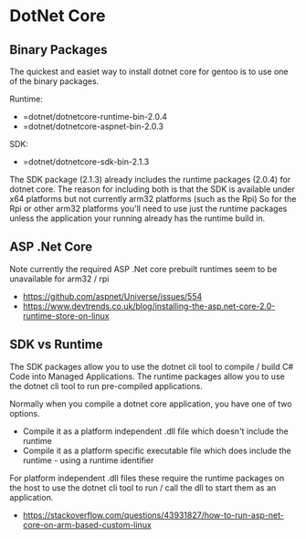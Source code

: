 # DotNet Core


## Binary Packages

The quickest and easiet way to install dotnet core for gentoo is to use one of the binary packages.

Runtime:

  * =dotnet/dotnetcore-runtime-bin-2.0.4
  * =dotnet/dotnetcore-aspnet-bin-2.0.3

SDK:

  * =dotnet/dotnetcore-sdk-bin-2.1.3

The SDK package (2.1.3) already includes the runtime packages (2.0.4) for dotnet core.
The reason for including both is that the SDK is available under x64 platforms but not currently arm32 platforms (such as the Rpi)
So for the Rpi or other arm32 platforms you'll need to use just the runtime packages unless the application your running already has the runtime build in.


## ASP .Net Core

Note currently the required ASP .Net core prebuilt runtimes seem to be unavailable for arm32 / rpi

  * https://github.com/aspnet/Universe/issues/554
  * https://www.devtrends.co.uk/blog/installing-the-asp.net-core-2.0-runtime-store-on-linux


## SDK vs Runtime

The SDK packages allow you to use the dotnet cli tool to compile / build C# Code into Managed Applications.
The runtime packages allow you to use the dotnet cli tool to run pre-compiled applications.

Normally when you compile a dotnet core application, you have one of two options.

  * Compile it as a platform independent .dll file which doesn't include the runtime
  * Compile it as a platform specific executable file which does include the runtime - using a runtime identifier

For platform independent .dll files these require the runtime packages on the host to use the dotnet cli tool to run / call the dll to start them as an application.

  * https://stackoverflow.com/questions/43931827/how-to-run-asp-net-core-on-arm-based-custom-linux

